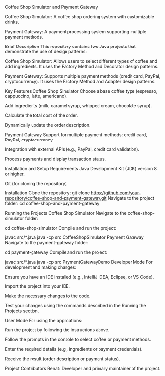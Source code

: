 Coffee Shop Simulator and Payment Gateway

Coffee Shop Simulator: A coffee shop ordering system with customizable drinks.

Payment Gateway: A payment processing system supporting multiple payment methods.

Brief Description
This repository contains two Java projects that demonstrate the use of design patterns:

Coffee Shop Simulator: Allows users to select different types of coffee and add ingredients. It uses the Factory Method and Decorator design patterns.

Payment Gateway: Supports multiple payment methods (credit card, PayPal, cryptocurrency). It uses the Factory Method and Adapter design patterns.

Key Features
Coffee Shop Simulator
Choose a base coffee type (espresso, cappuccino, latte, americano).

Add ingredients (milk, caramel syrup, whipped cream, chocolate syrup).

Calculate the total cost of the order.

Dynamically update the order description.

Payment Gateway
Support for multiple payment methods: credit card, PayPal, cryptocurrency.

Integration with external APIs (e.g., PayPal, credit card validation).

Process payments and display transaction status.

Installation and Setup
Requirements
Java Development Kit (JDK) version 8 or higher.

Git (for cloning the repository).

Installation
Clone the repository:
git clone https://github.com/your-repository/coffee-shop-and-payment-gateway.git
Navigate to the project folder:
cd coffee-shop-and-payment-gateway

Running the Projects
Coffee Shop Simulator
Navigate to the coffee-shop-simulator folder:

cd coffee-shop-simulator
Compile and run the project:

javac src/*.java
java -cp src CoffeeShopSimulator
Payment Gateway
Navigate to the payment-gateway folder:

cd payment-gateway
Compile and run the project:

javac src/*.java
java -cp src PaymentGatewayDemo
Developer Mode
For development and making changes:

Ensure you have an IDE installed (e.g., IntelliJ IDEA, Eclipse, or VS Code).

Import the project into your IDE.

Make the necessary changes to the code.

Test your changes using the commands described in the Running the Projects section.

User Mode
For using the applications:

Run the project by following the instructions above.

Follow the prompts in the console to select coffee or payment methods.

Enter the required details (e.g., ingredients or payment credentials).

Receive the result (order description or payment status).

Project Contributors
Renat: Developer and primary maintainer of the project.